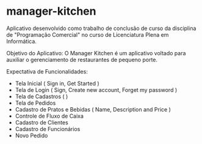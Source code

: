 # manager-kitchen

Aplicativo desenvolvido como trabalho de conclusão de curso da disciplina de "Programação Comercial" no curso de Licenciatura Plena em Informática.

Objetivo do Aplicativo: O Manager Kitchen é um aplicativo voltado para auxiliar o gerenciamento de restaurantes de pequeno porte.

Expectativa de Funcionalidades:
- Tela Inicial ( Sign in, Get Started )
- Tela de Login ( Sign, Create new account, Forget my password )
- Tela de Cadastros (  )
- Tela de Pedidos
- Cadastro de Pratos e Bebidas ( Name, Description and Price )
- Controle de Fluxo de Caixa
- Cadastro de Clientes
- Cadastro de Funcionários
- Novo Pedido
